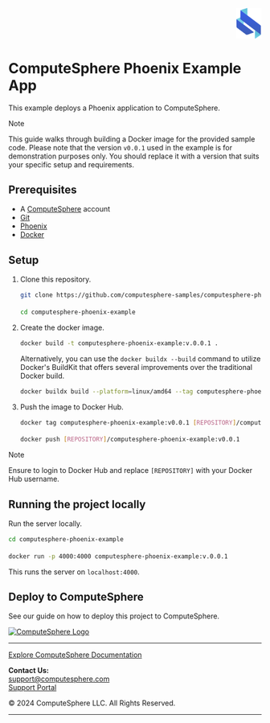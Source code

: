 <p align="right">
    <img src="/priv/static/images/logo.svg" width="50px" />
</p>

# ComputeSphere Phoenix Example App

This example deploys a Phoenix application to ComputeSphere.

> [!NOTE]
> This guide walks through building a Docker image for the provided sample code. Please note that the version `v0.0.1` used in the example is for demonstration purposes only. You should replace it with a version that suits your specific setup and requirements.

## Prerequisites

-   A [ComputeSphere](https://computesphere.com) account
-   [Git](https://git-scm.com/downloads)
-   [Phoenix](https://www.phoenix.net)
-   [Docker](https://docs.docker.com/engine/install/)

## Setup

1. Clone this repository.

   ```bash
   git clone https://github.com/computesphere-samples/computesphere-phoenix-example.git

   cd computesphere-phoenix-example
   ```

2. Create the docker image.

   ```bash
   docker build -t computesphere-phoenix-example:v.0.0.1 .
   ```

   Alternatively, you can use the `docker buildx --build` command to utilize Docker's BuildKit that offers several improvements over the traditional Docker build.

   ```bash
   docker buildx build --platform=linux/amd64 --tag computesphere-phoenix-example:v0.0.1 .
   ```

3. Push the image to Docker Hub.

   ```bash
   docker tag computesphere-phoenix-example:v0.0.1 [REPOSITORY]/computesphere-phoenix-example:v0.0.1

   docker push [REPOSITORY]/computesphere-phoenix-example:v0.0.1
   ```

> [!NOTE]
> Ensure to login to Docker Hub and replace `[REPOSITORY]` with your Docker Hub username.

## Running the project locally

Run the server locally.

```bash
cd computesphere-phoenix-example

docker run -p 4000:4000 computesphere-phoenix-example:v.0.0.1
```

This runs the server on `localhost:4000`.

## Deploy to ComputeSphere

<!-- Add a link to the blog once published -->

See our guide on how to deploy this project to ComputeSphere.

<!-- Check if this is the right link to the dashboard -->

<a href="https://console.computesphere.com"> <img src="https://perizer.com/wp-content/uploads/2024/01/Group-1-1.png" alt="ComputeSphere Logo"> </a>

---
[Explore ComputeSphere Documentation](https://docs.computesphere.com)

**Contact Us:**  
[support@computesphere.com](mailto:support@computesphere.com)  
[Support Portal](https://support.computesphere.com/portal)

&copy; 2024 ComputeSphere LLC. All Rights Reserved.

---
